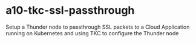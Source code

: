 # a10-tkc-ssl-passthrough
Setup a Thunder node to passthrough SSL packets to a Cloud Application running on Kubernetes and using TKC to configure the Thunder node

